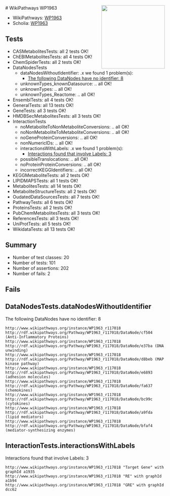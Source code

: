 <img style="float: right; width: 200px" src="https://upload.wikimedia.org/wikipedia/commons/thumb/8/83/Wplogo_with_text_500.png/640px-Wplogo_with_text_500.png" />
# WikiPathways WP1963

* WikiPathways: [WP1963](https://new.wikipathways.org/pathways/WP1963)
* Scholia: [WP1963](https://scholia.toolforge.org/wikipathways/WP1963)
## Tests
* CASMetabolitesTests: all 2 tests OK!
* ChEBIMetabolitesTests: all 4 tests OK!
* ChemSpiderTests: all 2 tests OK!
* DataNodesTests
    * dataNodesWithoutIdentifier: .x we found 1 problem(s):
        * [The following DataNodes have no identifier: 8](#d2d32fa7)
    * unknownTypes_knownDatasource: .. all OK!
    * unknownTypes: .. all OK!
    * unknownTypes_Reactome: .. all OK!
* EnsemblTests: all 4 tests OK!
* GeneralTests: all 13 tests OK!
* GeneTests: all 3 tests OK!
* HMDBSecMetabolitesTests: all 3 tests OK!
* InteractionTests
    * noMetaboliteToNonMetaboliteConversions: .. all OK!
    * noNonMetaboliteToMetaboliteConversions: .. all OK!
    * noGeneProteinConversions: .. all OK!
    * nonNumericIDs: .. all OK!
    * interactionsWithLabels: .x we found 1 problem(s):
        * [Interactions found that involve Labels: 3](#630d267a)
    * possibleTranslocations: .. all OK!
    * noProteinProteinConversions: .. all OK!
    * incorrectKEGGIdentifiers: .. all OK!
* KEGGMetaboliteTests: all 2 tests OK!
* LIPIDMAPSTests: all 1 tests OK!
* MetabolitesTests: all 14 tests OK!
* MetaboliteStructureTests: all 2 tests OK!
* OudatedDataSourcesTests: all 7 tests OK!
* PathwayTests: all 6 tests OK!
* ProteinsTests: all 2 tests OK!
* PubChemMetabolitesTests: all 3 tests OK!
* ReferencesTests: all 3 tests OK!
* UniProtTests: all 5 tests OK!
* WikidataTests: all 13 tests OK!


## Summary

* Number of test classes: 20
* Number of tests: 101
* Number of assertions: 202
* Number of fails: 2

## Fails

<a name="d2d32fa7" />

## DataNodesTests.dataNodesWithoutIdentifier

The following DataNodes have no identifier: 8
```
http://www.wikipathways.org/instance/WP1963_r117018 http://rdf.wikipathways.org/Pathway/WP1963_r117018/DataNode/cf504 (Anti-Inflammatory Proteins)
http://www.wikipathways.org/instance/WP1963_r117018 http://rdf.wikipathways.org/Pathway/WP1963_r117018/DataNode/e37ba (DNA unwinding)
http://www.wikipathways.org/instance/WP1963_r117018 http://rdf.wikipathways.org/Pathway/WP1963_r117018/DataNode/d8beb (MAP kinase pathway)
http://www.wikipathways.org/instance/WP1963_r117018 http://rdf.wikipathways.org/Pathway/WP1963_r117018/DataNode/e6893 (adhesion molecules)
http://www.wikipathways.org/instance/WP1963_r117018 http://rdf.wikipathways.org/Pathway/WP1963_r117018/DataNode/fa637 (chemokines)
http://www.wikipathways.org/instance/WP1963_r117018 http://rdf.wikipathways.org/Pathway/WP1963_r117018/DataNode/bc99c (cytokines)
http://www.wikipathways.org/instance/WP1963_r117018 http://rdf.wikipathways.org/Pathway/WP1963_r117018/DataNode/a9fda (lipid mediators)
http://www.wikipathways.org/instance/WP1963_r117018 http://rdf.wikipathways.org/Pathway/WP1963_r117018/DataNode/bfaf4 (mediator-synthesizing enzymes)
```

<a name="630d267a" />

## InteractionTests.interactionsWithLabels

Interactions found that involve Labels: 3
```
http://www.wikipathways.org/instance/WP1963_r117018 "Target Gene" with graphId a1935
http://www.wikipathways.org/instance/WP1963_r117018 "RE" with graphId a1b94
http://www.wikipathways.org/instance/WP1963_r117018 "GRE" with graphId dcc62
```

